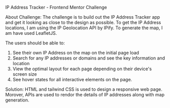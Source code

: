 IP Address Tracker - Frontend Mentor Challenge

About Challenge: 
The challenge is to build out the IP Address Tracker app and get it looking as close to the design as possible. 
To get the IP Address locations, I am using the IP Geolocation API by IPify.
To generate the map, I am have used LeafletJS.

The users should be able to:
1. See their own IP Address on the map on the initial page load
2. Search for any IP addresses or domains and see the key information and location
3. View the optimal layout for each page depending on their device's screen size
4. See hover states for all interactive elements on the page.

Solution:
HTML and tailwind CSS is used to design a responsive web page.
Morover, APIs are used to rendor the details of IP addresses along with map generation.
